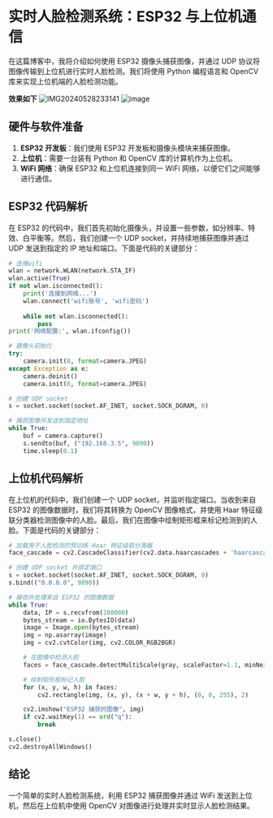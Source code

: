 # 实时人脸检测系统：ESP32 与上位机通信

在这篇博客中，我将介绍如何使用 ESP32 摄像头捕获图像，并通过 UDP 协议将图像传输到上位机进行实时人脸检测。我们将使用 Python 编程语言和 OpenCV 库来实现上位机端的人脸检测功能。

**效果如下**
![IMG20240528233141](https://github.com/1589326497/Real-time-face-detection-system/assets/113960039/f5692831-4203-4ab2-90cf-aa4209c08c87)
![image](https://github.com/1589326497/Real-time-face-detection-system/assets/113960039/6aba8e2c-e434-4d4e-a744-6dadd6ad44f8)







## 硬件与软件准备

1. **ESP32 开发板**：我们使用 ESP32 开发板和摄像头模块来捕获图像。
2. **上位机**：需要一台装有 Python 和 OpenCV 库的计算机作为上位机。
3. **WiFi 网络**：确保 ESP32 和上位机连接到同一 WiFi 网络，以便它们之间能够进行通信。

## ESP32 代码解析

在 ESP32 的代码中，我们首先初始化摄像头，并设置一些参数，如分辨率、特效、白平衡等。然后，我们创建一个 UDP socket，并持续地捕获图像并通过 UDP 发送到指定的 IP 地址和端口。下面是代码的关键部分：

```python
# 连接wifi
wlan = network.WLAN(network.STA_IF)
wlan.active(True)
if not wlan.isconnected():
    print('连接到网络...')
    wlan.connect('wifi账号', 'wifi密码')
    
    while not wlan.isconnected():
        pass
print('网络配置:', wlan.ifconfig())

# 摄像头初始化
try:
    camera.init(0, format=camera.JPEG)
except Exception as e:
    camera.deinit()
    camera.init(0, format=camera.JPEG)

# 创建 UDP socket
s = socket.socket(socket.AF_INET, socket.SOCK_DGRAM, 0)

# 捕获图像并发送到指定地址
while True:
    buf = camera.capture()
    s.sendto(buf, ("192.168.3.5", 9090))
    time.sleep(0.1)
```

## 上位机代码解析

在上位机的代码中，我们创建一个 UDP socket，并监听指定端口。当收到来自 ESP32 的图像数据时，我们将其转换为 OpenCV 图像格式，并使用 Haar 特征级联分类器检测图像中的人脸。最后，我们在图像中绘制矩形框来标记检测到的人脸。下面是代码的关键部分：

```python
# 加载用于人脸检测的预训练 Haar 特征级联分类器
face_cascade = cv2.CascadeClassifier(cv2.data.haarcascades + 'haarcascade_frontalface_default.xml')

# 创建 UDP socket 并绑定端口
s = socket.socket(socket.AF_INET, socket.SOCK_DGRAM, 0)
s.bind(("0.0.0.0", 9090))

# 接收并处理来自 ESP32 的图像数据
while True:
    data, IP = s.recvfrom(100000)
    bytes_stream = io.BytesIO(data)
    image = Image.open(bytes_stream)
    img = np.asarray(image)
    img = cv2.cvtColor(img, cv2.COLOR_RGB2BGR)

    # 在图像中检测人脸
    faces = face_cascade.detectMultiScale(gray, scaleFactor=1.1, minNeighbors=5, minSize=(30, 30))

    # 绘制矩形框标记人脸
    for (x, y, w, h) in faces:
        cv2.rectangle(img, (x, y), (x + w, y + h), (0, 0, 255), 2)

    cv2.imshow("ESP32 捕获的图像", img)
    if cv2.waitKey(1) == ord("q"):
        break

s.close()
cv2.destroyAllWindows()
```

## 结论

一个简单的实时人脸检测系统，利用 ESP32 捕获图像并通过 WiFi 发送到上位机，然后在上位机中使用 OpenCV 对图像进行处理并实时显示人脸检测结果。

